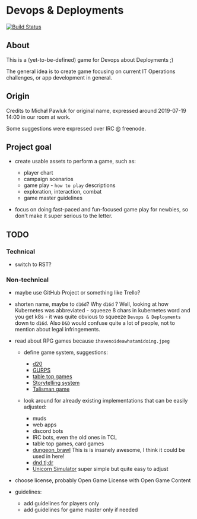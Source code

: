 # Devops & Deployments

[![Build Status](https://travis-ci.org/nvtkaszpir/devops-and-deployments.svg?branch=master)](https://travis-ci.org/nvtkaszpir/devops-and-deployments)

## About

This is a (yet-to-be-defined) game for Devops about Deployments ;)

The general idea is to create game focusing on current IT Operations
challenges, or app development in general.

## Origin

Credits to Michał Pawluk for original name, expressed around
2019-07-19 14:00 in our room at work.

Some suggestions were expressed over IRC @ freenode.

## Project goal

- create usable assets to perform a game, such as:

  + player chart
  + campaign scenarios
  + game play - `how to play` descriptions
  + exploration, interaction, combat
  + game master guidelines

- focus on doing fast-paced and fun-focused game play for newbies,
  so don't make it super serious to the letter.

## TODO

### Technical

- switch to RST?

### Non-technical

- maybe use GitHub Project or something like Trello?
- shorten name, maybe to `d16d`?
  Why `d16d` ? Well, looking at how Kubernetes was abbreviated -
  squeeze 8 chars in kubernetes word and you get k8s - it was quite
  obvious to squeeze `Devops & Deployments` down to `d16d`.
  Also `D&D`  would confuse quite a lot of people, not to mention about legal infringements.
- read about RPG games because `ihavenoideawhatamidoing.jpeg`

  + define game system, suggestions:

    * [d20](https://en.wikipedia.org/wiki/D20_System)
    * [GURPS](https://en.wikipedia.org/wiki/GURPS)
    * [table top games](https://en.wikipedia.org/wiki/Tabletop_game)
    * [Storytelling system](https://en.wikipedia.org/wiki/Storytelling_System)
    * [Talisman game](https://en.wikipedia.org/wiki/Talisman_(board_game))

  + look around for already existing implementations that can be easily adjusted:
  
    * muds
    * web apps
    * discord bots
    * IRC bots, even the old ones in TCL
    * table top games, card games
    * [dungeon_brawl](https://github.com/jness/dungeon_brawl)
    This is is insanely awesome, I think it could be used in here!
    * [dnd tl;dr](https://github.com/Miserlou/dnd-tldr)
    * [Unicorn Simulator](https://toggl.com/startup-simulator/)
      super simple but quite easy to adjust

- choose license, probably Open Game License with Open Game Content
- guidelines:
  + add guidelines for players only
  + add guidelines for game master only if needed
